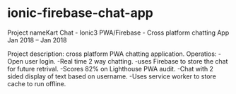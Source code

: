 # ionic-firebase-chat-app



Project nameKart Chat - Ionic3 PWA/Firebase - Cross platform chatting App
Jan 2018 – Jan 2018

Project description: cross platform PWA chatting application.
Operatios:
-Open user login.
-Real time 2 way chatting.
-uses Firebase to store the chat for future retrival.
-Scores 82% on Lighthouse PWA audit.
-Chat with 2 sided display of text based on username.
-Uses service worker to store cache to run offline.
